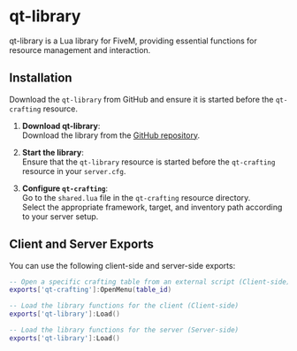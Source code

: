 # qt-library

qt-library is a Lua library for FiveM, providing essential functions for resource management and interaction.

## Installation

Download the `qt-library` from GitHub and ensure it is started before the `qt-crafting` resource.

1. **Download qt-library**:  
   Download the library from the [GitHub repository](https://github.com/quantumdevelopment69/qt-library).
   
2. **Start the library**:  
   Ensure that the `qt-library` resource is started before the `qt-crafting` resource in your `server.cfg`.

3. **Configure `qt-crafting`**:  
   Go to the `shared.lua` file in the `qt-crafting` resource directory.  
   Select the appropriate framework, target, and inventory path according to your server setup.

## Client and Server Exports

You can use the following client-side and server-side exports:

```lua
-- Open a specific crafting table from an external script (Client-side)
exports['qt-crafting']:OpenMenu(table_id)

-- Load the library functions for the client (Client-side)
exports['qt-library']:Load()

-- Load the library functions for the server (Server-side)
exports['qt-library']:Load()


